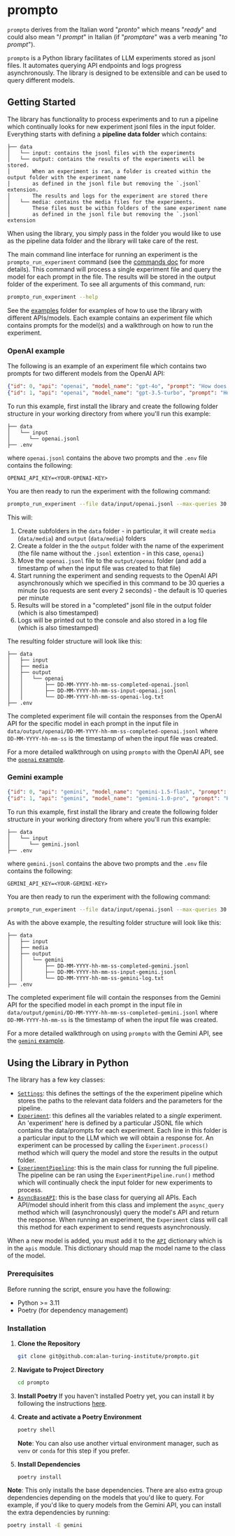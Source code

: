 # prompto

`prompto` derives from the Italian word "_pronto_" which means "_ready_" and could also mean "_I prompt_" in Italian (if "_promptare_" was a verb meaning "_to prompt_").

`prompto` is a Python library facilitates of LLM experiments stored as jsonl files. It automates querying API endpoints and logs progress asynchronously. The library is designed to be extensible and can be used to query different models.

## Getting Started

The library has functionality to process experiments and to run a pipeline which continually looks for new experiment jsonl files in the input folder. Everything starts with defining a **pipeline data folder** which contains:
```
├── data
│   └── input: contains the jsonl files with the experiments
│   └── output: contains the results of the experiments will be stored.
│       When an experiment is ran, a folder is created within the output folder with the experiment name
│       as defined in the jsonl file but removing the `.jsonl` extension.
│       The results and logs for the experiment are stored there
│   └── media: contains the media files for the experiments.
│       These files must be within folders of the same experiment name
│       as defined in the jsonl file but removing the `.jsonl` extension
```

When using the library, you simply pass in the folder you would like to use as the pipeline data folder and the library will take care of the rest.

The main command line interface for running an experiment is the `prompto_run_experiment` command (see the [commands doc](docs/commands.md) for more details). This command will process a single experiment file and query the model for each prompt in the file. The results will be stored in the output folder of the experiment. To see all arguments of this command, run:
```bash
prompto_run_experiment --help
```

See the [examples](examples) folder for examples of how to use the library with different APIs/models. Each example contains an experiment file which contains prompts for the model(s) and a walkthrough on how to run the experiment.

### OpenAI example

The following is an example of an experiment file which contains two prompts for two different models from the OpenAI API:

```json
{"id": 0, "api": "openai", "model_name": "gpt-4o", "prompt": "How does technology impact us?", "parameters": {"n": 1, "temperature": 1, "max_tokens": 100}}
{"id": 1, "api": "openai", "model_name": "gpt-3.5-turbo", "prompt": "How does technology impact us?", "parameters": {"n": 1, "temperature": 1, "max_tokens": 100}}
```

To run this example, first install the library and create the following folder structure in your working directory from where you'll run this example:
```
├── data
│   └── input
│      └── openai.jsonl
├── .env
```
where `openai.jsonl` contains the above two prompts and the `.env` file contains the following:
```
OPENAI_API_KEY=<YOUR-OPENAI-KEY>
```

You are then ready to run the experiment with the following command:
```bash
prompto_run_experiment --file data/input/openai.jsonl --max-queries 30
```

This will:
1. Create subfolders in the `data` folder - in particular, it will create `media` (`data/media`) and `output` (`data/media`) folders
2. Create a folder in the the `output` folder with the name of the experiment (the file name without the `.jsonl` extention - in this case, `openai`)
3. Move the `openai.jsonl` file to the `output/openai` folder (and add a timestamp of when the input file was created to that file)
4. Start running the experiment and sending requests to the OpenAI API asynchronously which we specified in this command to be 30 queries a minute (so requests are sent every 2 seconds) - the default is 10 queries per minute
5. Results will be stored in a "completed" jsonl file in the output folder (which is also timestamped)
6. Logs will be printed out to the console and also stored in a log file (which is also timestamped)

The resulting folder structure will look like this:
```
├── data
│   ├── input
│   ├── media
│   ├── output
│   │   └── openai
│   │       ├── DD-MM-YYYY-hh-mm-ss-completed-openai.jsonl
│   │       ├── DD-MM-YYYY-hh-mm-ss-input-openai.jsonl
│   │       └── DD-MM-YYYY-hh-mm-ss-openai-log.txt
├── .env
```

The completed experiment file will contain the responses from the OpenAI API for the specific model in each prompt in the input file in `data/output/openai/DD-MM-YYYY-hh-mm-ss-completed-openai.jsonl` where `DD-MM-YYYY-hh-mm-ss` is the timestamp of when the input file was created.

For a more detailed walkthrough on using `prompto` with the OpenAI API, see the [`openai` example](examples/openai).

### Gemini example

```json
{"id": 0, "api": "gemini", "model_name": "gemini-1.5-flash", "prompt": "How does technology impact us?", "safety_filter": "none", "parameters": {"candidate_count": 1, "temperature": 1, "max_output_tokens": 100}}
{"id": 1, "api": "gemini", "model_name": "gemini-1.0-pro", "prompt": "How does technology impact us?", "safety_filter": "few", "parameters": {"candidate_count": 1, "temperature": 1, "max_output_tokens": 100}}
```

To run this example, first install the library and create the following folder structure in your working directory from where you'll run this example:
```
├── data
│   └── input
│      └── gemini.jsonl
├── .env
```
where `gemini.jsonl` contains the above two prompts and the `.env` file contains the following:
```
GEMINI_API_KEY=<YOUR-GEMINI-KEY>
```

You are then ready to run the experiment with the following command:
```bash
prompto_run_experiment --file data/input/openai.jsonl --max-queries 30
```

As with the above example, the resulting folder structure will look like this:
```
├── data
│   ├── input
│   ├── media
│   ├── output
│   │   └── gemini
│   │       ├── DD-MM-YYYY-hh-mm-ss-completed-gemini.jsonl
│   │       ├── DD-MM-YYYY-hh-mm-ss-input-gemini.jsonl
│   │       └── DD-MM-YYYY-hh-mm-ss-gemini-log.txt
├── .env
```

The completed experiment file will contain the responses from the Gemini API for the specified model in each prompt in the input file in `data/output/gemini/DD-MM-YYYY-hh-mm-ss-completed-gemini.jsonl` where `DD-MM-YYYY-hh-mm-ss` is the timestamp of when the input file was created.

For a more detailed walkthrough on using `prompto` with the Gemini API, see the [`gemini` example](examples/gemini).

## Using the Library in Python

The library has a few key classes:
- [`Settings`](src/prompto/settings.py): this defines the settings of the the experiment pipeline which stores the paths to the relevant data folders and the parameters for the pipeline.
- [`Experiment`](src/prompto/experiment.py): this defines all the variables related to a _single_ experiment. An 'experiment' here is defined by a particular JSONL file which contains the data/prompts for each experiment. Each line in this folder is a particular input to the LLM which we will obtain a response for. An experiment can be processed by calling the `Experiment.process()` method which will query the model and store the results in the output folder.
- [`ExperimentPipeline`](src/prompto/experiment_pipeline.py): this is the main class for running the full pipeline. The pipeline can be ran using the `ExperimentPipeline.run()` method which will continually check the input folder for new experiments to process.
- [`AsyncBaseAPI`](src/prompto/base.py): this is the base class for querying all APIs. Each API/model should inherit from this class and implement the `async_query` method which will (asynchronously) query the model's API and return the response. When running an experiment, the `Experiment` class will call this method for each experiment to send requests asynchronously.

When a new model is added, you must add it to the [`API`](src/prompto/apis/__init__.py) dictionary which is in the `apis` module. This dictionary should map the model name to the class of the model.

### Prerequisites

Before running the script, ensure you have the following:

- Python >= 3.11
- Poetry (for dependency management)

### Installation

1. **Clone the Repository**
    ```bash
    git clone git@github.com:alan-turing-institute/prompto.git
    ```

2. **Navigate to Project Directory**
    ```bash
    cd prompto
    ```

3. **Install Poetry**
    If you haven't installed Poetry yet, you can install it by following the instructions [here](https://python-poetry.org/docs/#installation).

4. **Create and activate a Poetry Environment**
    ```bash
    poetry shell
    ```

    **Note**: You can also use another virtual environment manager, such as `venv` or `conda` for this step if you prefer.

5. **Install Dependencies**
    ```bash
    poetry install
    ```

**Note**: This only installs the base dependencies. There are also extra group dependencies depending on the models that you'd like to query. For example, if you'd like to query models from the Gemini API, you can install the extra dependencies by running:
```bash
poetry install -E gemini
```
